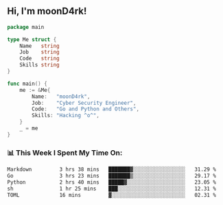 <h2> Hi, I'm moonD4rk!</h2>

```go
package main

type Me struct {
	Name   string
	Job    string
	Code   string
	Skills string
}

func main() {
	me := &Me{
		Name:   "moonD4rk",
		Job:    "Cyber Security Engineer",
		Code:   "Go and Python and Others",
		Skills: "Hacking ^o^",
	}
	_ = me
}
```

<h3>📊 This Week I Spent My Time On:</h3>
<!-- <img align='right' src="https://github-readme-stats.vercel.app/api?username=moond4rk&show_icons=true&theme=radical", width="300" height="150"> -->

<!--START_SECTION:waka-->

```txt
Markdown         3 hrs 38 mins   ███████▓░░░░░░░░░░░░░░░░░   31.29 %
Go               3 hrs 23 mins   ███████▒░░░░░░░░░░░░░░░░░   29.17 %
Python           2 hrs 40 mins   █████▓░░░░░░░░░░░░░░░░░░░   23.05 %
sh               1 hr 25 mins    ███░░░░░░░░░░░░░░░░░░░░░░   12.31 %
TOML             16 mins         ▓░░░░░░░░░░░░░░░░░░░░░░░░   02.31 %
```

<!--END_SECTION:waka-->

